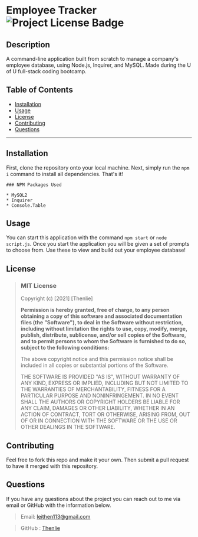 # Employee Tracker  ![Project License Badge](https://img.shields.io/badge/license-MIT-brightgreen)

  ## Description

  A command-line application built from scratch to manage a company's employee database, using Node.js, Inquirer, and MySQL. Made during the U of U full-stack coding bootcamp. 

  ## Table of Contents

  * [Installation](#Installation)
  * [Usage](#Usage)
  * [License](#license)
  * [Contributing](#Contributing)
  * [Questions](#Questions)

  ***

  ## Installation

  First, clone the repository onto your local machine. Next, simply run the `npm i` command to install all dependencies. That's it!

    ### NPM Packages Used

    * MySQL2
    * Inquirer
    * Console.Table

  ## Usage

  You can start this application with the command `npm start` or `node script.js`. Once you start the application you will be given a set of prompts to choose from. Use these to view and build out your employee database!

  
  ## License
  
  
  > ### MIT License
  > 
  > Copyright (c) [2021] [Thenlie]
  > 
  > __Permission is hereby granted, free of charge, to any person obtaining a copy__
  > __of this software and associated documentation files (the "Software"), to deal__
  > __in the Software without restriction, including without limitation the rights__
  > __to use, copy, modify, merge, publish, distribute, sublicense, and/or sell__
  > __copies of the Software, and to permit persons to whom the Software is__
  > __furnished to do so, subject to the following conditions:__
  > 
  > The above copyright notice and this permission notice shall be included in all
  > copies or substantial portions of the Software.
  > 
  > THE SOFTWARE IS PROVIDED "AS IS", WITHOUT WARRANTY OF ANY KIND, EXPRESS OR
  > IMPLIED, INCLUDING BUT NOT LIMITED TO THE WARRANTIES OF MERCHANTABILITY,
  > FITNESS FOR A PARTICULAR PURPOSE AND NONINFRINGEMENT. IN NO EVENT SHALL THE
  > AUTHORS OR COPYRIGHT HOLDERS BE LIABLE FOR ANY CLAIM, DAMAGES OR OTHER
  > LIABILITY, WHETHER IN AN ACTION OF CONTRACT, TORT OR OTHERWISE, ARISING FROM,
  > OUT OF OR IN CONNECTION WITH THE SOFTWARE OR THE USE OR OTHER DEALINGS IN THE
  > SOFTWARE.
    

  ## Contributing

  Feel free to fork this repo and make it your own. Then submit a pull request to have it merged with this repository. 
  
  ## Questions

  If you have any questions about the project you can reach out to me via email or GitHub with the information below. 

  >Email: leithen113@gmail.com 

  >GitHub : [Thenlie](https://github.com/Thenlie)